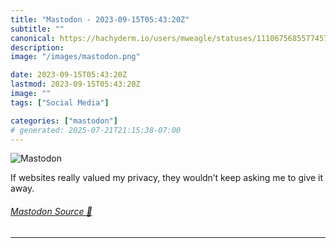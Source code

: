 ```yaml
---
title: "Mastodon - 2023-09-15T05:43:20Z"
subtitle: ""
canonical: https://hachyderm.io/users/mweagle/statuses/111067568557745769
description:
image: "/images/mastodon.png"

date: 2023-09-15T05:43:20Z
lastmod: 2023-09-15T05:43:20Z
image: ""
tags: ["Social Media"]

categories: ["mastodon"]
# generated: 2025-07-21T21:15:38-07:00
---
```

![Mastodon](/images/mastodon.png)

<p>If websites really valued my privacy, they wouldn’t keep asking me to give it away.</p>


###### [Mastodon Source 🐘](https://hachyderm.io/@mweagle/111067568557745769)

___
